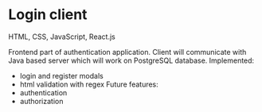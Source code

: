 # Login client

HTML, CSS, JavaScript, React.js

Frontend part of authentication application. Client will communicate with Java based server which will work on PostgreSQL database.
Implemented:
- login and register modals
- html validation with regex
Future features:
- authentication
- authorization
